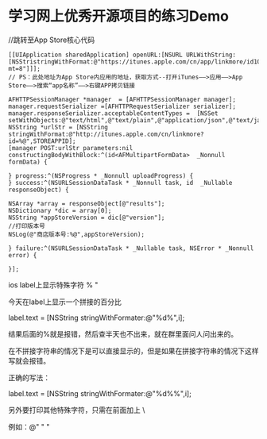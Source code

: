 # 学习网上优秀开源项目的练习Demo


//跳转至App Store核心代码
```
[[UIApplication sharedApplication] openURL:[NSURL URLWithString:[NSStristringWithFormat:@"https://itunes.apple.com/cn/app/linkmore/id1095614663?mt=8"]]];
// PS：此处地址为App Store内应用的地址，获取方式--打开iTunes——>应用——>App Store——>搜索“app名称”——>右键APP拷贝链接
```
```
AFHTTPSessionManager *manager  = [AFHTTPSessionManager manager];
manager.requestSerializer =[AFHTTPRequestSerializer serializer];
manager.responseSerializer.acceptableContentTypes =  [NSSet setWithObjects:@"text/html",@"text/plain",@"application/json",@"text/javascript",nil];
NSString *urlStr = [NSString stringWithFormat:@"http://itunes.apple.com/cn/linkmore?id=%@",STOREAPPID];
[manager POST:urlStr parameters:nil constructingBodyWithBlock:^(id<AFMultipartFormData>  _Nonnull formData) {

} progress:^(NSProgress * _Nonnull uploadProgress) {
} success:^(NSURLSessionDataTask * _Nonnull task, id  _Nullable responseObject) {

NSArray *array = responseObject[@"results"];
NSDictionary *dic = array[0];
NSString *appStoreVersion = dic[@"version"];
//打印版本号
NSLog(@"商店版本号:%@",appStoreVersion);

} failure:^(NSURLSessionDataTask * _Nullable task, NSError * _Nonnull error) {

}];
```
ios label上显示特殊字符 % "

今天在label上显示一个拼接的百分比

label.text = [NSString stringWithFormater:@"%d%",i];

结果后面的%就是报错，然后查半天也不出来，就在群里面问人问出来的。

在不拼接字符串的情况下是可以直接显示的，但是如果在拼接字符串的情况下这样写就会报错。

正确的写法：

label.text = [NSString stringWithFormater:@"%d%%",i];

另外要打印其他特殊字符，只需在前面加上   \

例如：@" \" "
